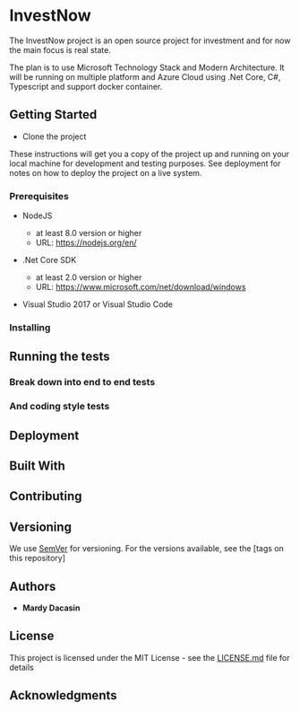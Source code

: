 # InvestNow

The InvestNow project is an open source project for investment and for now the main focus is real state. 

The plan is to use Microsoft Technology Stack and Modern Architecture. It will be running on multiple platform and Azure Cloud using .Net Core, C#, Typescript  and support docker container. 


## Getting Started

* Clone the project 

These instructions will get you a copy of the project up and running on your local machine for development and testing purposes. See deployment for notes on how to deploy the project on a live system.

### Prerequisites

* NodeJS 
  - at least 8.0 version or higher
  - URL: https://nodejs.org/en/

* .Net Core SDK
  - at least 2.0 version or higher
  - URL: https://www.microsoft.com/net/download/windows

* Visual Studio 2017 or Visual Studio Code

### Installing

<Under construction>

## Running the tests

<Under construction>

### Break down into end to end tests

<Under construction>

### And coding style tests

<Under construction>

## Deployment

<Under construction>

## Built With

<Under construction>

## Contributing

<Under construction>

## Versioning

We use [SemVer](http://semver.org/) for versioning. For the versions available, see the [tags on this repository]

## Authors

* **Mardy Dacasin** 


## License

This project is licensed under the MIT License - see the [LICENSE.md](LICENSE.md) file for details

## Acknowledgments
